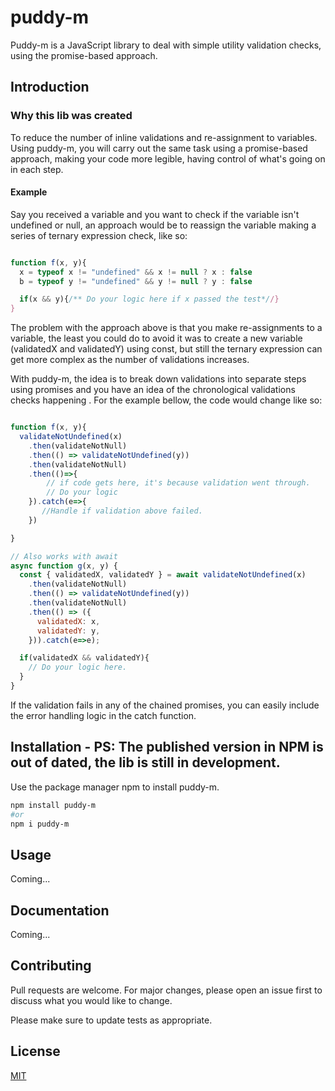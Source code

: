 # puddy-m

Puddy-m is a JavaScript library to deal with simple utility validation checks, using the promise-based approach.

## Introduction

### Why this lib was created
To reduce the number of inline validations and re-assignment to variables. Using puddy-m, you will carry out the same task using a promise-based approach, making your code more legible, having control of what's going on in each step. 

#### Example
Say you received a variable and you want to check if the variable isn't undefined or null, an approach would be to reassign the variable making a series of ternary expression check, like so:

```javascript

function f(x, y){
  x = typeof x != "undefined" && x != null ? x : false
  b = typeof y != "undefined" && y != null ? y : false

  if(x && y){/** Do your logic here if x passed the test*//}
}

```
The problem with the approach above is that you make re-assignments to a variable, the least you could do to avoid it was to create a new variable (validatedX and validatedY) using const, but still the ternary expression can get more complex as the number of validations increases.

With puddy-m, the idea is to break down validations into separate steps using promises and you have an idea of the chronological validations checks happening . For the example bellow, the code would change like so:

```javascript

function f(x, y){
  validateNotUndefined(x)
    .then(validateNotNull)
    .then(() => validateNotUndefined(y))
    .then(validateNotNull)
    .then(()=>{
        // if code gets here, it's because validation went through. 
        // Do your logic
    }).catch(e=>{
       //Handle if validation above failed. 
    })

}

// Also works with await
async function g(x, y) {
  const { validatedX, validatedY } = await validateNotUndefined(x)
    .then(validateNotNull)
    .then(() => validateNotUndefined(y))
    .then(validateNotNull)
    .then(() => ({
      validatedX: x,
      validatedY: y,
    })).catch(e=>e);

  if(validatedX && validatedY){
    // Do your logic here. 
  }
}

```
If the validation fails in any of the chained promises, you can easily include the error handling logic in the catch function.


## Installation - PS: The published version in NPM is out of dated, the lib is still in development.

Use the package manager npm to install puddy-m.

```bash
npm install puddy-m
#or
npm i puddy-m
```

## Usage

Coming...

## Documentation
Coming...

## Contributing
Pull requests are welcome. For major changes, please open an issue first to discuss what you would like to change.

Please make sure to update tests as appropriate.

## License
[MIT](https://choosealicense.com/licenses/mit/)

